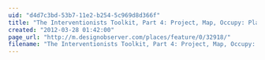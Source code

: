```yaml
---
uid: "d4d7c3bd-53b7-11e2-b254-5c969d8d366f"
title: "The Interventionists Toolkit, Part 4: Project, Map, Occupy: Places: Design Observer Mobile"
created: "2012-03-28 01:42:00"
page_url: "http://m.designobserver.com/places/feature/0/32918/"
filename: "The Interventionists Toolkit, Part 4: Project, Map, Occupy: Places: Design Observer Mobile.html"
---
```

